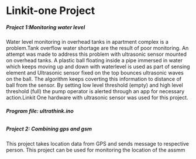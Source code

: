 #  Linkit-one Project


<h5>Project 1:Monitoring water level</h5>
Water level monitoring in overhead tanks in apartment complex is a problem.Tank overflow water shortage are the result of poor monitoring. An attempt was made to address this problem with ultrasonic sensor mounted on overhead tanks. A plastic ball floating inside a pipe immersed in water which keeps moving up and down with waterlevel is used as part of sensing element and Ultrasonic sensor fixed on the top bounces ultrasonic waves on the ball. The algorithm keeps coverting this information to distance of ball from the sensor. By setting low level threshold (empty) and high level threshold (full) the pump operator is alerted  through an app for necessary action.Linkit One hardware with ultrasonic sensor was used for this project.
<h6> <b> Program file: ultrathink.ino </h6> </b>

<h5> Project 2: Combining gps and gsm </h5>
 
 This project takes location data from GPS and sends message to respective person. This project can be used for monitoring the location of the assmm
